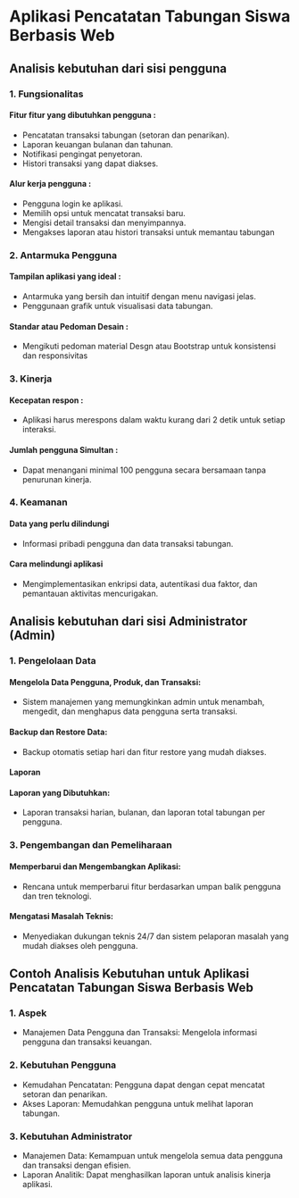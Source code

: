 # Aplikasi Pencatatan Tabungan Siswa Berbasis Web
## Analisis kebutuhan dari sisi pengguna
### 1. Fungsionalitas
#### Fitur fitur yang dibutuhkan pengguna :
- Pencatatan transaksi tabungan (setoran dan penarikan).
- Laporan keuangan bulanan dan tahunan.
- Notifikasi pengingat penyetoran.
- Histori transaksi yang dapat diakses.
#### Alur kerja pengguna :
- Pengguna login ke aplikasi.
- Memilih opsi untuk mencatat transaksi baru.
- Mengisi detail transaksi dan menyimpannya.
- Mengakses laporan atau histori transaksi untuk memantau tabungan
### 2. Antarmuka Pengguna
#### Tampilan aplikasi yang ideal :
- Antarmuka yang bersih dan intuitif dengan menu navigasi jelas.
- Penggunaan grafik untuk visualisasi data tabungan.
#### Standar atau Pedoman Desain :
- Mengikuti pedoman material Desgn atau Bootstrap untuk konsistensi dan responsivitas
### 3. Kinerja
#### Kecepatan respon :
- Aplikasi harus merespons dalam waktu kurang dari 2 detik untuk setiap interaksi.
#### Jumlah pengguna Simultan : 
- Dapat menangani minimal 100 pengguna secara bersamaan tanpa penurunan kinerja.
### 4. Keamanan
#### Data yang perlu dilindungi
- Informasi pribadi pengguna dan data transaksi tabungan.
#### Cara melindungi aplikasi
- Mengimplementasikan enkripsi data, autentikasi dua faktor, dan pemantauan aktivitas mencurigakan.

## Analisis kebutuhan dari sisi Administrator (Admin)
### 1. Pengelolaan Data
#### Mengelola Data Pengguna, Produk, dan Transaksi:
- Sistem manajemen yang memungkinkan admin untuk menambah, mengedit, dan menghapus data pengguna serta transaksi.
#### Backup dan Restore Data:
- Backup otomatis setiap hari dan fitur restore yang mudah diakses.
#### Laporan
#### Laporan yang Dibutuhkan:
- Laporan transaksi harian, bulanan, dan laporan total tabungan per pengguna.
### 3. Pengembangan dan Pemeliharaan
#### Memperbarui dan Mengembangkan Aplikasi:
- Rencana untuk memperbarui fitur berdasarkan umpan balik pengguna dan tren teknologi.
#### Mengatasi Masalah Teknis:
- Menyediakan dukungan teknis 24/7 dan sistem pelaporan masalah yang mudah diakses oleh pengguna.

## Contoh Analisis Kebutuhan untuk Aplikasi Pencatatan Tabungan Siswa Berbasis Web
### 1. Aspek
- Manajemen Data Pengguna dan Transaksi: Mengelola informasi pengguna dan transaksi keuangan.
### 2. Kebutuhan Pengguna
- Kemudahan Pencatatan: Pengguna dapat dengan cepat mencatat setoran dan penarikan.
- Akses Laporan: Memudahkan pengguna untuk melihat laporan tabungan.
### 3. Kebutuhan Administrator
- Manajemen Data: Kemampuan untuk mengelola semua data pengguna dan transaksi dengan efisien.
- Laporan Analitik: Dapat menghasilkan laporan untuk analisis kinerja aplikasi.

